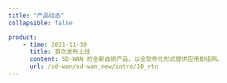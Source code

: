 ```yaml
---
title: "产品动态"
collapsible: false

product:
    - time: 2021-11-30
      title: 首次发布上线
      content: SD-WAN 的全新自研产品，以全软件化形式提供应用即组网。
      url: /sd-wan/sd-wan_new/intro/10_rtn
---
```


<!-- 设置上述参数可生成产品动态页  -->

